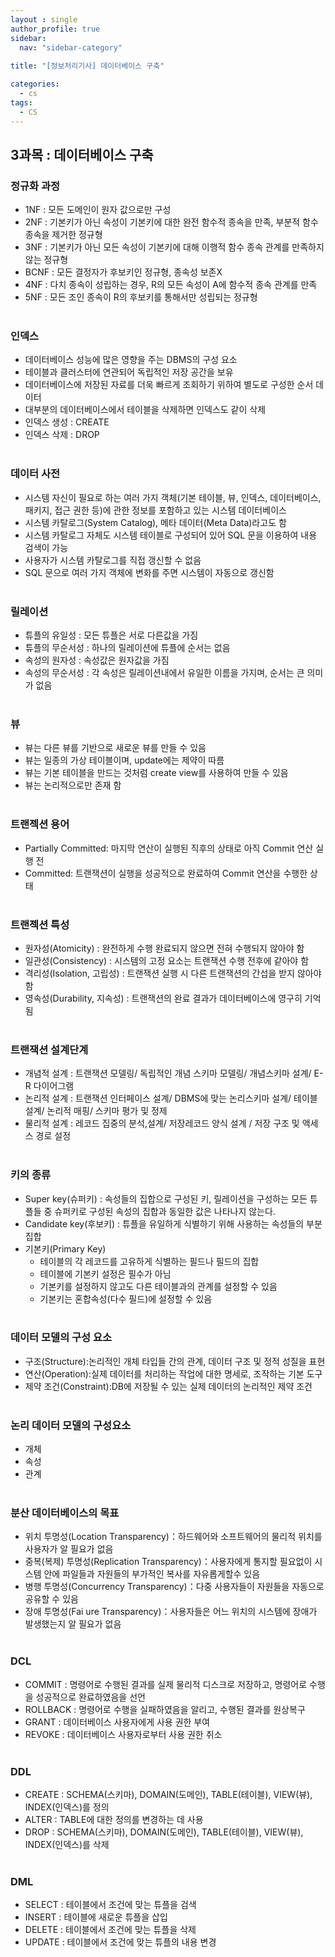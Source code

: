 ```yaml
---
layout : single
author_profile: true
sidebar: 
  nav: "sidebar-category"
  
title: "[정보처리기사] 데이터베이스 구축"

categories:
  - cs
tags:
  - CS
---
```


## 3과목 : 데이터베이스 구축

### 정규화 과정
- 1NF : 모든 도메인이 원자 값으로만 구성  <br>
- 2NF : 기본키가 아닌 속성이 기본키에 대한 완전 함수적 종속을 만족, 부분적 함수 종속을 제거한 정규형  <br>
- 3NF : 기본키가 아닌 모든 속성이 기본키에 대해 이행적 함수 종속 관계를 만족하지 않는 정규형  <br>
- BCNF : 모든 결정자가 후보키인 정규형, 종속성 보존X  <br>
- 4NF : 다치 종속이 성립하는 경우, R의 모든 속성이 A에 함수적 종속 관계를 만족  <br>
- 5NF : 모든 조인 종속이 R의 후보키를 통해서만 성립되는 정규형<br><br>

### 인덱스
- 데이터베이스 성능에 많은 영향을 주는 DBMS의 구성 요소<br>
- 테이블과 클러스터에 연관되어 독립적인 저장 공간을 보유<br>
- 데이터베이스에 저장된 자료를 더욱 빠르게 조회하기 위하여 별도로 구성한 순서 데이터<br>
- 대부분의 데이터베이스에서 테이블을 삭제하면 인덱스도 같이 삭제<br>
- 인덱스 생성 : CREATE  <br>
- 인덱스 삭제 : DROP<br><br>

### 데이터 사전
- 시스템 자신이 필요로 하는 여러 가지 객체(기본 테이블, 뷰, 인덱스, 데이터베이스, 패키지, 접근 권한 등)에 관한 정보를 포함하고 있는 시스템 데이터베이스<br>
- 시스템 카탈로그(System Catalog), 메타 데이터(Meta Data)라고도 함  <br>
- 시스템 카탈로그 자체도 시스템 테이블로 구성되어 있어 SQL 문을 이용하여 내용 검색이 가능  <br>
- 사용자가 시스템 카탈로그를 직접 갱신할 수 없음<br>
- SQL 문으로 여러 가지 객체에 변화를 주면 시스템이 자동으로 갱신함<br><br>

### 릴레이션
- 튜플의 유일성 : 모든 튜플은 서로 다른값을 가짐  <br>
- 튜플의 무순서성 : 하나의 릴레이션에 튜플에 순서는 없음  <br>
- 속성의 원자성 : 속성값은 원자값을 가짐<br>
- 속성의 무순서성 : 각 속성은 릴레이션내에서 유일한 이름을 가지며, 순서는 큰 의미가 없음<br><br>

### 뷰
- 뷰는 다른 뷰를 기반으로 새로운 뷰를 만들 수 있음<br>
- 뷰는 일종의 가상 테이블이며, update에는 제약이 따름<br>
- 뷰는 기본 테이블을 만드는 것처럼 create view를 사용하여 만들 수 있음<br>
- 뷰는 논리적으로만 존재 함<br><br>

### 트랜젝션 용어
- Partially Committed: 마지막 연산이 실행된 직후의 상태로 아직 Commit 연산 실행 전  <br>
- Committed: 트랜잭션이 실행을 성공적으로 완료하여 Commit 연산을 수행한 상태<br><br>

### 트랜젝션 특성
- 원자성(Atomicity) : 완전하게 수행 완료되지 않으면 전혀 수행되지 않아야 함  <br>
- 일관성(Consistency) : 시스템의 고정 요소는 트랜잭션 수행 전후에 같아야 함  <br>
- 격리성(Isolation, 고립성) : 트랜잭션 실행 시 다른 트랜잭션의 간섭을 받지 않아야 함  <br>
- 영속성(Durability, 지속성) : 트랜잭션의 완료 결과가 데이터베이스에 영구히 기억됨<br><br>

### 트랜잭션 설계단계  
- 개념적 설계 : 트랜잭션 모델링/ 독립적인 개념 스키마 모델링/ 개념스키마 설계/ E-R 다이어그램  <br>
- 논리적 설계 : 트랜잭션 인터페이스 설계/ DBMS에 맞는 논리스키마 설계/ 테이블 설계/ 논리적 매핑/ 스키마 평가 및 정제  <br>
- 물리적 설계 : 레코드 집중의 분석,설계/ 저장레코드 양식 설계 / 저장 구조 및 액세스 경로 설정<br><br>

### 키의 종류
- Super key(슈퍼키) : 속성들의 집합으로 구성된 키, 릴레이션을 구성하는 모든 튜플들 중 슈퍼키로 구성된 속성의 집합과 동일한 값은 나타나지 않는다.  <br>
- Candidate key(후보키) : 튜플을 유일하게 식별하기 위해 사용하는 속성들의 부분집합<br>
- 기본키(Primary Key)  <br>
	- 테이블의 각 레코드를 고유하게 식별하는 필드나 필드의 집합<br>
	- 테이블에 기본키 설정은 필수가 아님<br>
	- 기본키를 설정하지 않고도 다른 테이블과의 관계를 설정할 수 있음<br>
	- 기본키는 혼합속성(다수 필드)에 설정할 수 있음<br><br>

### 데이터 모델의 구성 요소  
- 구조(Structure):논리적인 개체 타입들 간의 관계, 데이터 구조 및 정적 성질을 표현  <br>
- 연산(Operation):실제 데이터를 처리하는 작업에 대한 명세로, 조작하는 기본 도구  <br>
- 제약 조건(Constraint):DB에 저장될 수 있는 실제 데이터의 논리적인 제약 조건<br><br>

### 논리 데이터 모델의 구성요소  
- 개체  <br>
- 속성  <br>
- 관계<br><br>

### 분산 데이터베이스의 목표  
- 위치 투명성(Location Transparency)：하드웨어와 소프트웨어의 물리적 위치를 사용자가 알 필요가 없음<br>
- 중복(복제) 투명성(Replication Transparency)：사용자에게 통지할 필요없이 시스템 안에 파일들과 자원들의 부가적인 복사를 자유롭게할수 있음<br>
- 병행 투명성(Concurrency Transparency)：다중 사용자들이 자원들을 자동으로 공유할 수 있음<br>
- 장애 투명성(Fai ure Transparency)：사용자들은 어느 위치의 시스템에 장애가 발생했는지 알 필요가 없음<br><br>

### DCL
- COMMIT : 명령어로 수행된 결과를 실제 물리적 디스크로 저장하고, 명령어로 수행을 성공적으로 완료하였음을 선언<br>
- ROLLBACK : 명령어로 수행을 실패하였음을 알리고, 수행된 결과를 원상복구<br>
- GRANT : 데이터베이스 사용자에게 사용 권한 부여  <br>
- REVOKE : 데이터베이스 사용자로부터 사용 권한 취소 <br><br>

### DDL  
- CREATE : SCHEMA(스키마), DOMAIN(도메인), TABLE(테이블), VIEW(뷰), INDEX(인덱스)를 정의  <br>
- ALTER : TABLE에 대한 정의를 변경하는 데 사용  <br>
- DROP : SCHEMA(스키마), DOMAIN(도메인), TABLE(테이블), VIEW(뷰), INDEX(인덱스)를 삭제<br>  <br>

### DML  
- SELECT : 테이블에서 조건에 맞는 튜플을 검색  <br>
- INSERT : 테이블에 새로운 튜플을 삽입  <br>
- DELETE : 테이블에서 조건에 맞는 튜플을 삭제  <br>
- UPDATE : 테이블에서 조건에 맞는 튜플의 내용 변경<br><br>

